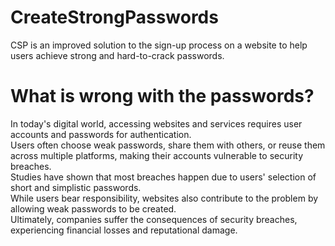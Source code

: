 # CreateStrongPasswords
CSP is an improved solution to the sign-up process on a website to help users achieve strong and hard-to-crack passwords.  
# What is wrong with the passwords?  
In today's digital world, accessing websites and services requires user accounts and passwords for authentication.   
Users often choose weak passwords, share them with others, or reuse them across multiple platforms, making their accounts vulnerable to security breaches.   
Studies have shown that most breaches happen due to users' selection of short and simplistic passwords.   
While users bear responsibility, websites also contribute to the problem by allowing weak passwords to be created.   
Ultimately, companies suffer the consequences of security breaches, experiencing financial losses and reputational damage.  

